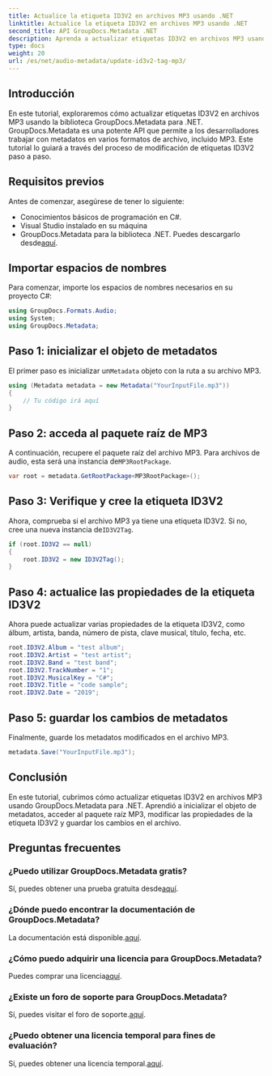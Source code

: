```yaml
---
title: Actualice la etiqueta ID3V2 en archivos MP3 usando .NET
linktitle: Actualice la etiqueta ID3V2 en archivos MP3 usando .NET
second_title: API GroupDocs.Metadata .NET
description: Aprenda a actualizar etiquetas ID3V2 en archivos MP3 usando .NET con GroupDocs.Metadata para una administración de archivos eficiente.
type: docs
weight: 20
url: /es/net/audio-metadata/update-id3v2-tag-mp3/
---
```

## Introducción
En este tutorial, exploraremos cómo actualizar etiquetas ID3V2 en archivos MP3 usando la biblioteca GroupDocs.Metadata para .NET. GroupDocs.Metadata es una potente API que permite a los desarrolladores trabajar con metadatos en varios formatos de archivo, incluido MP3. Este tutorial lo guiará a través del proceso de modificación de etiquetas ID3V2 paso a paso.
## Requisitos previos
Antes de comenzar, asegúrese de tener lo siguiente:
- Conocimientos básicos de programación en C#.
- Visual Studio instalado en su máquina
-  GroupDocs.Metadata para la biblioteca .NET. Puedes descargarlo desde[aquí](https://releases.groupdocs.com/metadata/net/).

## Importar espacios de nombres
Para comenzar, importe los espacios de nombres necesarios en su proyecto C#:
```csharp
using GroupDocs.Formats.Audio;
using System;
using GroupDocs.Metadata;
```
## Paso 1: inicializar el objeto de metadatos
 El primer paso es inicializar un`Metadata` objeto con la ruta a su archivo MP3.
```csharp
using (Metadata metadata = new Metadata("YourInputFile.mp3"))
{
    // Tu código irá aquí
}
```
## Paso 2: acceda al paquete raíz de MP3
 A continuación, recupere el paquete raíz del archivo MP3. Para archivos de audio, esta será una instancia de`MP3RootPackage`.
```csharp
var root = metadata.GetRootPackage<MP3RootPackage>();
```
## Paso 3: Verifique y cree la etiqueta ID3V2
 Ahora, comprueba si el archivo MP3 ya tiene una etiqueta ID3V2. Si no, cree una nueva instancia de`ID3V2Tag`.
```csharp
if (root.ID3V2 == null)
{
    root.ID3V2 = new ID3V2Tag();
}
```
## Paso 4: actualice las propiedades de la etiqueta ID3V2
Ahora puede actualizar varias propiedades de la etiqueta ID3V2, como álbum, artista, banda, número de pista, clave musical, título, fecha, etc.
```csharp
root.ID3V2.Album = "test album";
root.ID3V2.Artist = "test artist";
root.ID3V2.Band = "test band";
root.ID3V2.TrackNumber = "1";
root.ID3V2.MusicalKey = "C#";
root.ID3V2.Title = "code sample";
root.ID3V2.Date = "2019";
```
## Paso 5: guardar los cambios de metadatos
Finalmente, guarde los metadatos modificados en el archivo MP3.
```csharp
metadata.Save("YourInputFile.mp3");
```

## Conclusión
En este tutorial, cubrimos cómo actualizar etiquetas ID3V2 en archivos MP3 usando GroupDocs.Metadata para .NET. Aprendió a inicializar el objeto de metadatos, acceder al paquete raíz MP3, modificar las propiedades de la etiqueta ID3V2 y guardar los cambios en el archivo.

## Preguntas frecuentes
### ¿Puedo utilizar GroupDocs.Metadata gratis?
 Sí, puedes obtener una prueba gratuita desde[aquí](https://releases.groupdocs.com/).
### ¿Dónde puedo encontrar la documentación de GroupDocs.Metadata?
 La documentación está disponible.[aquí](https://reference.groupdocs.com/metadata/net/).
### ¿Cómo puedo adquirir una licencia para GroupDocs.Metadata?
 Puedes comprar una licencia[aquí](https://purchase.groupdocs.com/buy).
### ¿Existe un foro de soporte para GroupDocs.Metadata?
 Sí, puedes visitar el foro de soporte.[aquí](https://forum.groupdocs.com/c/metadata/14).
### ¿Puedo obtener una licencia temporal para fines de evaluación?
 Sí, puedes obtener una licencia temporal.[aquí](https://purchase.groupdocs.com/temporary-license/).